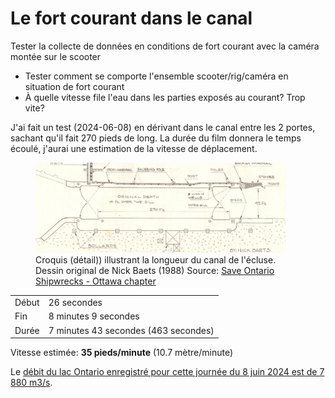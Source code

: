 # Le fort courant dans le canal

Tester la collecte de données en conditions de fort courant avec la caméra montée sur le scooter

- Tester comment se comporte l'ensemble scooter/rig/caméra en situation de fort courant
- À quelle vitesse file l'eau dans les parties exposés au courant? Trop vite?

J'ai fait un test (2024-06-08) en dérivant dans le canal entre les 2 portes, sachant qu'il fait 270 pieds de long. La durée du film donnera le temps écoulé, j'aurai une estimation de la vitesse de déplacement.

<figure>
      <a href="./assets/longueur-du-canal.webp"><img src="./assets/longueur-du-canal.webp" alt="Croquis (détail)) illustrant la longueur du canal de l'écluse." width="400"></a>
      <figcaption>Croquis (détail)) illustrant la longueur du canal de l'écluse. Dessin original de Nick Baets (1988) Source: <a href="https://saveontarioshipwrecks.ca/chapter-ottawa/">Save Ontario Shipwrecks - Ottawa chapter</a><cite></cite></figcaption>
  </figure>

|       |                                      |
| ----- | ------------------------------------ |
| Début | 26 secondes                          |
| Fin   | 8 minutes 9 secondes                 |
| Durée | 7 minutes 43 secondes (463 secondes) |

Vitesse estimée: **35 pieds/minute** (10.7 mètre/minute)

Le [débit du lac Ontario enregistré pour cette journée du 8 juin 2024 est de 7 880 m3/s](https://ijc.org/fr/clofsl/bassin/debits).
